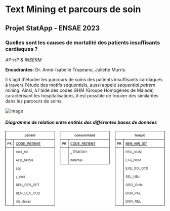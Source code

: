 # Text Mining et parcours de soin

## Projet StatApp - ENSAE 2023

### Quelles sont les causes de mortalité des patients insuffisants cardiaques ?

*AP-HP & INSERM*

**Encadrantes:** Dr. Anne-Isabelle Tropeano, Juliette Murris


Il s'agit d'étudier les parcours de soins des patients insuffisants cardiaques à travers l'étude des motifs séquentiels, aussi appelé *sequential pattern mining.*
Ainsi, à l'aide des codes GHM (Groupe Homogènes de Malade) caractérisant les hospitalisations, il est possible de trouver des similarités dans les parcours de soins.

![image](https://user-images.githubusercontent.com/85068746/215323235-b32799b9-c2b8-408c-9890-2a071c64f412.png)

#### *Diagramme de relation entre entités des différentes bases de données*

![erd](erd.png)


